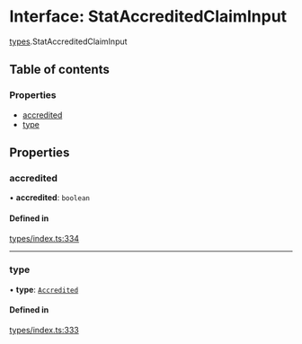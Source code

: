 # Interface: StatAccreditedClaimInput

[types](../wiki/types).StatAccreditedClaimInput

## Table of contents

### Properties

- [accredited](../wiki/types.StatAccreditedClaimInput#accredited)
- [type](../wiki/types.StatAccreditedClaimInput#type)

## Properties

### accredited

• **accredited**: `boolean`

#### Defined in

[types/index.ts:334](https://github.com/PolymeshAssociation/polymesh-sdk/blob/95e180d2/src/types/index.ts#L334)

___

### type

• **type**: [`Accredited`](../wiki/types.ClaimType#accredited)

#### Defined in

[types/index.ts:333](https://github.com/PolymeshAssociation/polymesh-sdk/blob/95e180d2/src/types/index.ts#L333)
